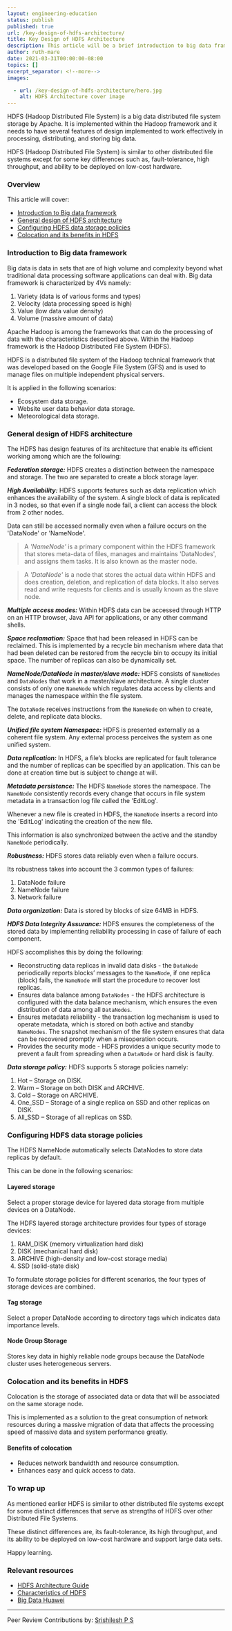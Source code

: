 ```yaml
---
layout: engineering-education
status: publish
published: true
url: /key-design-of-hdfs-architecture/
title: Key Design of HDFS Architecture
description: This article will be a brief introduction to big data framework, the general design of HDFS architecture, ways of configuring HDFS data storage policies, co-location and it's benefits in HDFS.
author: ruth-mare
date: 2021-03-31T00:00:00-08:00
topics: []
excerpt_separator: <!--more-->
images:

  - url: /key-design-of-hdfs-architecture/hero.jpg
    alt: HDFS Architecture cover image 
---
```

HDFS (Hadoop Distributed File System) is a big data distributed file system storage by Apache. It is implemented within the Hadoop framework and it needs to have several features of design implemented to work effectively in processing, distributing, and storing big data.
<!--more-->
HDFS (Hadoop Distributed File System) is similar to other distributed file systems except for some key differences such as, fault-tolerance, high throughput, and ability to be deployed on low-cost hardware.

### Overview
This article will cover:
- [Introduction to Big data framework](#introduction-to-big-data-framework)
- [General design of HDFS architecture](#general-design-of-hdfs-architecture)
- [Configuring HDFS data storage policies](#configuring-hdfs-data-storage-policies)
- [Colocation and its benefits in HDFS](#colocation-and-its-benefits-in-hdfs)

### Introduction to Big data framework
Big data is data in sets that are of high volume and complexity beyond what traditional data processing software applications can deal with.
Big data framework is characterized by 4Vs namely:
1. Variety (data is of various forms and types)
2. Velocity (data processing speed is high)
3. Value (low data value density)
4. Volume (massive amount of data)

Apache Hadoop is among the frameworks that can do the processing of data with the characteristics described above. Within the Hadoop framework is the Hadoop Distributed File System (HDFS).

HDFS is a distributed file system of the Hadoop technical framework that was developed based on the Google File System (GFS) and is used to manage files on multiple independent physical servers.

It is applied in the following scenarios:
-	Ecosystem data storage.
- Website user data behavior data storage.
- Meteorological data storage.

### General design of HDFS architecture
The HDFS has design features of its architecture that enable its efficient working among which are the following:

***Federation storage:*** HDFS creates a distinction between the namespace and storage. The two are separated to create a block storage layer.

***High Availability:*** HDFS supports features such as data replication which enhances the availability of the system. A single block of data is replicated in 3 nodes, so that even if a single node fail, a client can access the block from 2 other nodes.

Data can still be accessed normally even when a failure occurs on the 'DataNode' or 'NameNode'.

>A *'NameNode'* is a primary component within the HDFS framework that stores meta-data of files, manages and maintains 'DataNodes', and assigns them tasks. It is also known as the master node.

>A *'DataNode'* is a node that stores the actual data within HDFS and does creation, deletion,  and replication of data blocks. It also serves read and write requests for clients and is usually known as the slave node.

***Multiple access modes:*** Within HDFS data can be accessed through HTTP on an HTTP browser, Java API for applications, or any other command shells.

***Space reclamation:*** Space that had been released in HDFS can be reclaimed. This is implemented by a recycle bin mechanism where data that had been deleted can be restored from the recycle bin to occupy its initial space. The number of replicas can also be dynamically set.

***NameNode/DataNode in master/slave mode:*** HDFS consists of `NameNodes` and `DataNodes` that work in a master/slave architecture. A single cluster consists of only one `NameNode` which regulates data access by clients and manages the namespace within the file system.

The `DataNode` receives instructions from the `NameNode` on when to create, delete, and replicate data blocks.

***Unified file system Namespace:*** HDFS is presented externally as a coherent file system. Any external process perceives the system as one unified system.

***Data replication:*** In HDFS, a file’s blocks are replicated for fault tolerance and the number of replicas can be specified by an application. This can be done at creation time but is subject to change at will.

***Metadata persistence:*** The HDFS `NameNode` stores the namespace. The `NameNode` consistently records every change that occurs in file system metadata in a transaction log file called the 'EditLog'.

Whenever a new file is created in HDFS, the `NameNode` inserts a record into the 'EditLog' indicating the creation of the new file.

This information is also synchronized between the active and the standby `NameNode` periodically.

***Robustness:*** HDFS stores data reliably even when a failure occurs. 

Its robustness takes into account the 3 common types of failures:
1. DataNode failure
2. NameNode failure
3. Network failure

***Data organization:*** Data is stored by blocks of size 64MB in HDFS.

***HDFS Data Integrity Assurance:*** HDFS ensures the completeness of the stored data by implementing reliability processing in case of failure of each component. 

HDFS accomplishes this by doing the following:
- Reconstructing data replicas in invalid data disks - the `DataNode` periodically reports blocks’ messages to the `NameNode`, if one replica (block) fails, the `NameNode` will start the procedure to recover lost replicas.
- Ensures data balance among `DataNodes` - the HDFS architecture is configured with the data balance mechanism, which ensures the even distribution of data among all `DataNodes`.
- Ensures metadata reliability - the transaction log mechanism is used to operate metadata, which is stored on both active and standby `NameNodes`. The snapshot mechanism of the file system ensures that data can be recovered promptly when a misoperation occurs.
- Provides the security mode - HDFS provides a unique security mode to prevent a fault from spreading when a `DataNode` or hard disk is faulty.

***Data storage policy:*** 
HDFS supports 5 storage policies namely:
1. Hot – Storage on DISK.
2. Warm – Storage on both DISK and ARCHIVE.
3. Cold – Storage on ARCHIVE.
4. One_SSD – Storage of a single replica on SSD and other replicas on DISK.
5. All_SSD – Storage of all replicas on SSD.

### Configuring HDFS data storage policies
The HDFS NameNode automatically selects DataNodes to store data replicas by default. 

This can be done in the following scenarios:

#### Layered storage
Select a proper storage device for layered data storage from multiple devices on a DataNode.

The HDFS layered storage architecture provides four types of storage devices:
1. RAM_DISK (memory virtualization hard disk)
2. DISK (mechanical hard disk)
3. ARCHIVE (high-density and low-cost storage media)
4. SSD (solid-state disk)

To formulate storage policies for different scenarios, the four types of storage devices are combined.

#### Tag storage
Select a proper DataNode according to directory tags which indicates data importance levels.

#### Node Group Storage
Stores key data in highly reliable node groups because the DataNode cluster uses heterogeneous servers.

### Colocation and its benefits in HDFS
Colocation is the storage of associated data or data that will be associated on the same storage node.

This is implemented as a solution to the great consumption of network resources during a massive migration of data that affects the processing speed of massive data and system performance greatly.

#### Benefits of colocation
-	Reduces network bandwidth and resource consumption.
- Enhances easy and quick access to data.

### To wrap up
As mentioned earlier HDFS is similar to other distributed file systems except for some distinct differences that serve as strengths of HDFS over other Distributed File Systems. 

These distinct differences are, its fault-tolerance, its high throughput, and its ability to be deployed on low-cost hardware and support large data sets.

Happy learning.

### Relevant resources
- [HDFS Architecture Guide](https://hadoop.apache.org/docs/r1.2.1/hdfs_design.html)
- [Characteristics of HDFS](https://www.geeksforgeeks.org/characteristics-of-hdfs/)
- [Big Data Huawei](http://support.huawei.com/learning/Certificate!showCertificate?lang=en&pbiPath=term1000025450&id=Node1000011796)

---
Peer Review Contributions by: [Srishilesh P S](/authors/srishilesh-p-s/)
